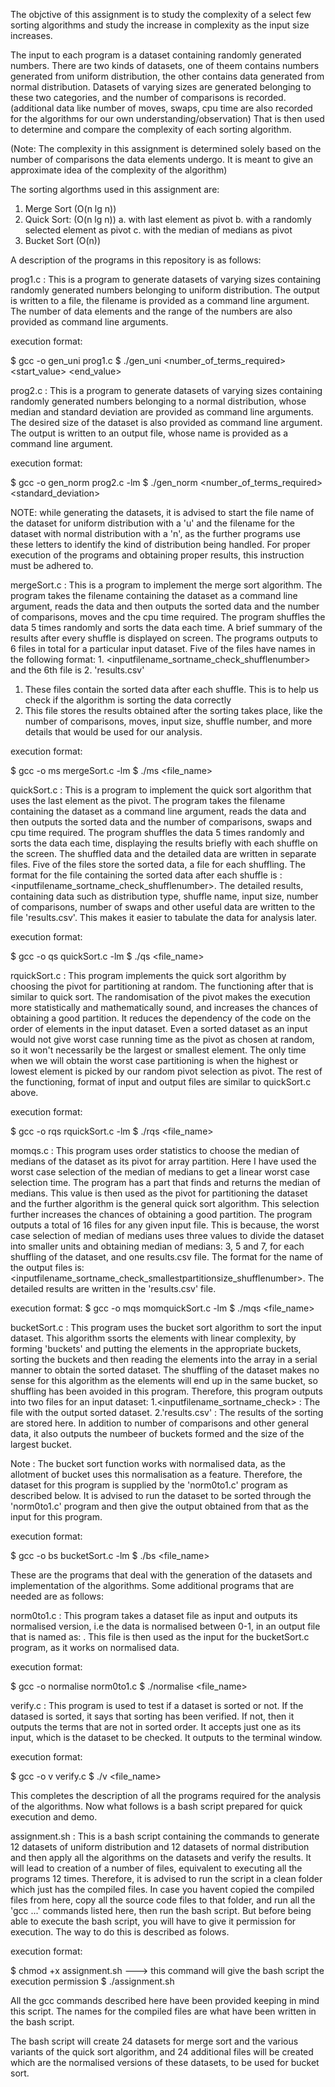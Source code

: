The objctive of this assignment is to study the complexity of a select few sorting algorithms and study the increase in complexity as the input size increases. 

The input to each program is a dataset containing randomly generated numbers.
There are two kinds of datasets, one of theem contains numbers generated from uniform distribution, the other contains data generated from normal distribution. 
Datasets of varying sizes are generated belonging to these two categories, and the number of comparisons is recorded. (additional data like number of moves, swaps, cpu time are also recorded for the algorithms for our own understanding/observation)
That is then used to determine and compare the complexity of each sorting algorithm.

(Note: The complexity in this assignment is determined solely based on the number of comparisons the data elements undergo. It is meant to give an approximate idea of the complexity of the algorithm)

The sorting algorthms used in this assignment are: 

1. Merge Sort (O(n lg n))
2. Quick Sort: (O(n lg n))
	a. with last element as pivot
	b. with a randomly selected element as pivot
	c. with the median of medians as pivot
3. Bucket Sort (O(n))


A description of the programs in this repository is as follows: 

prog1.c : This is a program to generate datasets of varying sizes containing randomly generated numbers belonging to uniform distribution. The output is written to a file, the filename is provided as a command line argument. The number of data elements and the range of the numbers are also provided as command line arguments.

execution format: 

$ gcc -o gen_uni prog1.c
$ ./gen_uni <outputfilename> <number_of_terms_required> <start_value> <end_value>


prog2.c : This is a program to generate datasets of varying sizes containing randomly generated numbers belonging to a normal distribution, whose median and standard deviation are provided as command line arguments. The desired size of the dataset is also provided as command line argument. The output is written to an output file, whose name is provided as a command line argument.

execution format:

$ gcc -o gen_norm prog2.c -lm
$ ./gen_norm <outputfilename> <number_of_terms_required> <mean> <standard_deviation>


NOTE: while generating the datasets, it is advised to start the file name of the dataset for uniform distribution with a 'u' and the filename for the dataset with normal distribution with a 'n', as the further programs use these letters to identify the kind of distribution being handled. For proper execution of the programs and obtaining proper results, this instruction must be adhered to.


mergeSort.c : This is a program to implement the merge sort algorithm. The program takes the filename containing the dataset as a command line argument, reads the data and then outputs the sorted data and the number of comparisons, moves and the cpu time required. The program shuffles the data 5 times randomly and sorts the data each time. A brief summary of the results after every shuffle is displayed on screen. The programs outputs to 6 files in total for a particular input dataset. Five of the files have names in the following format: 1. <inputfilename_sortname_check_shufflenumber> and the 6th file is 2. 'results.csv'
1. These files contain the sorted data after each shuffle. This is to help us check if the algorithm is sorting the data correctly
2. This file stores the results obtained after the sorting takes place, like the number of comparisons, moves, input size, shuffle number, and more details that would be used for our analysis.

execution format:

$ gcc -o ms mergeSort.c -lm
$ ./ms <file_name>


quickSort.c : This is a program to implement the quick sort algorithm that uses the last element as the pivot. The program takes the filename containing the dataset as a command line argument, reads the data and then outputs the sorted data and the number of comparisons, swaps and cpu time required. The program shuffles the data 5 times randomly and sorts the data each time, displaying the results briefly with each shuffle on the screen. The shuffled data and the detailed data are written in separate files. Five of the files store the sorted data, a file for each shuffling. The format for the file containing the sorted data after each shuffle is : <inputfilename_sortname_check_shufflenumber>. The detailed results, containing data such as distribution type, shuffle name, input size, number of comparisons, number of swaps and other useful data are written to the file 'results.csv'. This makes it easier to tabulate the data for analysis later.

execution format:

$ gcc -o qs quickSort.c -lm
$ ./qs <file_name>


rquickSort.c : This program implements the quick sort algorithm by choosing the pivot for partitioning at random. The functioning after that is similar to quick sort. The randomisation of the pivot makes the execution more statistically and mathematically sound, and increases the chances of obtaining a good partition. It reduces the dependency of the code on the order of elements in the input dataset. Even a sorted dataset as an input would not give worst case running time as the pivot as chosen at random, so it won't necessarily be the largest or smallest element. The only time when we will obtain the worst case partitioning is when the highest or lowest element is picked by our random pivot selection as pivot. The rest of the functioning, format of input and output files are similar to quickSort.c above.

execution format:

$ gcc -o rqs rquickSort.c -lm
$ ./rqs <file_name>


momqs.c : This program uses order statistics to choose the median of medians of the dataset as its pivot for array partition. Here I have used the worst case selection of the median of medians to get a linear worst case selection time. The program has a part that finds and returns the median of medians. This value is then used as the pivot for partitioning the dataset and the further algorithm is the general quick sort algorithm. This selection further increases the chances of obtaining a good partition. The program outputs a total of 16 files for any given input file. This is because, the worst case selection of median of medians uses three values to divide the dataset into smaller units and obtaining median of medians: 3, 5 and 7, for each shuffling of the dataset, and one results.csv file. The format for the name of the output files is: <inputfilename_sortname_check_smallestpartitionsize_shufflenumber>. The detailed results are written in the 'results.csv' file.

execution format:
$ gcc -o mqs momquickSort.c -lm
$ ./mqs <file_name>


bucketSort.c : This program uses the bucket sort algorithm to sort the input dataset. This algorithm ssorts the elements with linear complexity, by forming 'buckets' and putting the elements in the appropriate buckets, sorting the buckets and then reading the elements into the array in a serial manner to obtain the sorted dataset. The shuffling of the dataset makes no sense for this algorithm as the elements will end up in the same bucket, so shuffling has been avoided in this program. Therefore, this program outputs into two files for an input dataset: 1.<inputfilename_sortname_check> : The file with the output sorted dataset. 2.'results.csv' : The results of the sorting are stored here. In addition to number of comparisons and other general data, it also outputs the numbeer of buckets formed and the size of the largest bucket.

Note : The bucket sort function works with normalised data, as the allotment of bucket uses this normalisation as a feature. Therefore, the dataset for this program is supplied by the 'norm0to1.c' program as described below. It is advised to run the dataset to be sorted through the 'norm0to1.c' program and then give the output obtained from that as the input for this program.

execution format:

$ gcc -o bs bucketSort.c -lm
$ ./bs <file_name>


These are the programs that deal with the generation of the datasets and implementation of the algorithms. Some additional programs that are needed are as follows: 

norm0to1.c : This program takes a dataset file as input and outputs its normalised version, i.e the data is normalised between 0-1,  in an output file that is named as: <norminputfilename>. This file is then used as the input for the bucketSort.c program, as it works on normalised data.

execution format:

$ gcc -o normalise norm0to1.c
$ ./normalise <file_name>


verify.c : This program is used to test if a dataset is sorted or not. If the datased is sorted, it says that sorting has been verified. If not, then it outputs the terms that are not in sorted order. It accepts just one <filename> as its input, which is the dataset to be checked. It outputs to the terminal window.

execution format:

$ gcc -o v verify.c
$ ./v <file_name>


This completes the description of all the programs required for the analysis of the algorithms. Now what follows is a bash script prepared for quick execution and demo.

assignment.sh : This is a bash script containing the commands to generate 12 datasets of uniform distribution and 12 datasets of normal distribution and then apply all the algorithms on the datasets and verify the results. It will lead to creation of a number of files, equivalent to executing all the programs 12 times. Therefore, it is advised to run the script in a clean folder which just has the compiled files. In case you havent copied the compiled files from here, copy all the source code files to that folder, and run all the 'gcc ...' commands listed here, then run the bash script. But before being able to execute the bash script, you will have to give it permission for execution. The way to do this is described as folows.

execution format:

$ chmod +x assignment.sh   ---> this command will give the bash script the execution permission
$ ./assignment.sh


All the gcc commands described here have been provided keeping in mind this script. The names for the compiled files are what have been written in the bash script.

The bash script will create 24 datasets for merge sort and the various variants of the quick sort algorithm, and 24 additional files will be created which are the normalised versions of these datasets, to be used for bucket sort. 
